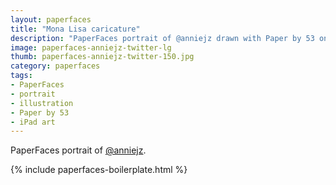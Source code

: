 ```yaml
---
layout: paperfaces
title: "Mona Lisa caricature"
description: "PaperFaces portrait of @anniejz drawn with Paper by 53 on an iPad."
image: paperfaces-anniejz-twitter-lg
thumb: paperfaces-anniejz-twitter-150.jpg
category: paperfaces
tags: 
- PaperFaces
- portrait
- illustration
- Paper by 53
- iPad art
---
```


PaperFaces portrait of [@anniejz](http://twitter.com/anniejz).

{% include paperfaces-boilerplate.html %}